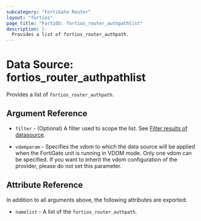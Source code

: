 ```yaml
---
subcategory: "FortiGate Router"
layout: "fortios"
page_title: "FortiOS: fortios_router_authpathlist"
description: |-
  Provides a list of fortios_router_authpath.
---
```


# Data Source: fortios_router_authpathlist
Provides a list of `fortios_router_authpath`.

## Argument Reference

* `filter` - (Optional) A filter used to scope the list. See [Filter results of datasource](https://registry.terraform.io/providers/poroping/fortios/latest/docs/guides/fgt_filter).

* `vdomparam` - Specifies the vdom to which the data source will be applied when the FortiGate unit is running in VDOM mode. Only one vdom can be specified. If you want to inherit the vdom configuration of the provider, please do not set this parameter.

## Attribute Reference

In addition to all arguments above, the following attributes are exported:

* `namelist` -  A list of the `fortios_router_authpath`.
